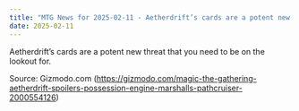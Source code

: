```yaml
---
title: "MTG News for 2025-02-11 - Aetherdrift’s cards are a potent new threat that y..."
date: 2025-02-11
---
```


Aetherdrift’s cards are a potent new threat that you need to be on the lookout for.

Source: Gizmodo.com (https://gizmodo.com/magic-the-gathering-aetherdrift-spoilers-possession-engine-marshalls-pathcruiser-2000554126)
